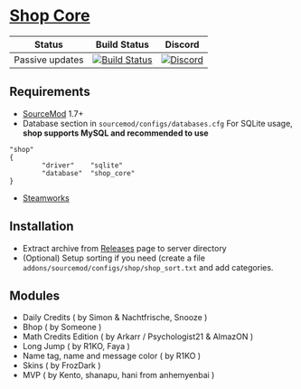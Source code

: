 # [Shop Core](https://hlmod.ru/threads/shop-core-fork.38351/)


| Status | Build Status | Discord |
|:------:|:------------:|:-------:|
| Passive updates | [![Build Status](https://api.travis-ci.com/FD-Forks/Shop-Core.svg?branch=master)](https://travis-ci.com/FD-Forks/Shop-Core) | [![Discord](https://img.shields.io/discord/315148933792006144.svg)](https://discord.gg/NTrASWm)

## Requirements
- [SourceMod](https://www.sourcemod.net/downloads.php?branch=stable) 1.7+
- Database section in `sourcemod/configs/databases.cfg`
For SQLite usage, **shop supports MySQL and recommended to use**
```
"shop"
{
        "driver"    "sqlite"
        "database"  "shop_core"
}
```
- [Steamworks](https://forums.alliedmods.net/showthread.php?t=229556)

## Installation
- Extract archive from [Releases](../../releases) page to server directory
- (Optional) Setup sorting if you need (create a file `addons/sourcemod/configs/shop/shop_sort.txt` and add categories.

## Modules
- Daily Credits ( by Simon & Nachtfrische, Snooze )
- Bhop ( by Someone )
- Math Credits Edition ( by Arkarr / Psychologist21 & AlmazON )
- Long Jump ( by R1KO, Faya )
- Name tag, name and message color ( by R1KO )
- Skins ( by FrozDark )
- MVP ( by Kento, shanapu, hani from anhemyenbai )

